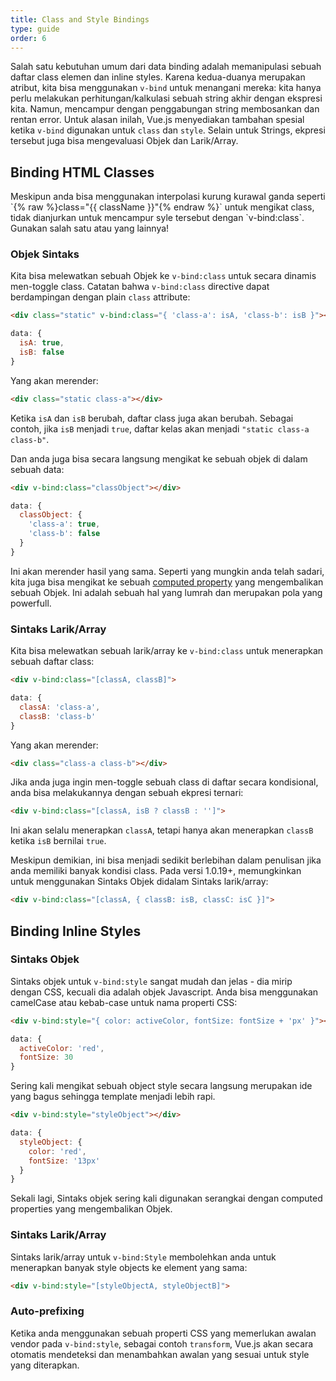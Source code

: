 ```yaml
---
title: Class and Style Bindings
type: guide
order: 6
---
```


<!-- A common need for data binding is manipulating an element's class list and its inline styles. Since they are both attributes, we can use `v-bind` to handle them: we just need to calculate a final string with our expressions. However, meddling with string concatenation is annoying and error-prone. For this reason, Vue.js provides special enhancements when `v-bind` is used for `class` and `style`. In addition to Strings, the expressions can also evaluate to Objects or Arrays. -->
Salah satu kebutuhan umum dari data binding adalah memanipulasi sebuah daftar class elemen dan inline styles. Karena kedua-duanya merupakan atribut, kita bisa menggunakan `v-bind` untuk menangani  mereka: kita hanya perlu melakukan perhitungan/kalkulasi sebuah string akhir dengan ekspresi kita. Namun, mencampur dengan penggabungan string membosankan dan rentan error. Untuk alasan inilah, Vue.js menyediakan tambahan spesial ketika `v-bind` digunakan untuk `class` dan `style`. Selain untuk Strings, ekpresi tersebut juga bisa mengevaluasi Objek dan Larik/Array.

## Binding HTML Classes

<!-- <p class="tip">Although you can use mustache interpolations such as `{% raw %}class="{{ className }}"{% endraw %}` to bind the class, it is not recommended to mix that style with `v-bind:class`. Use one or the other!</p> -->
<p class="tip">Meskipun anda bisa menggunakan interpolasi kurung kurawal ganda seperti `{% raw %}class="{{ className }}"{% endraw %}` untuk mengikat class, tidak dianjurkan untuk mencampur syle tersebut dengan `v-bind:class`. Gunakan salah satu atau yang lainnya!</p>

### Objek Sintaks

<!-- We can pass an Object to `v-bind:class` to dynamically toggle classes. Note the `v-bind:class` directive can co-exist with the plain `class` attribute: -->
Kita bisa melewatkan sebuah Objek ke `v-bind:class` untuk secara dinamis men-toggle class. Catatan bahwa `v-bind:class` directive dapat berdampingan dengan plain `class` attribute:

``` html
<div class="static" v-bind:class="{ 'class-a': isA, 'class-b': isB }"></div>
```
``` js
data: {
  isA: true,
  isB: false
}
```

<!-- Which will render: -->
Yang akan merender:

``` html
<div class="static class-a"></div>
```

<!-- When `isA` and `isB` changes, the class list will be updated accordingly. For example, if `isB` becomes `true`, the class list will become `"static class-a class-b"`. -->
Ketika `isA` dan `isB` berubah, daftar class juga akan berubah. Sebagai contoh, jika `isB` menjadi `true`, daftar kelas akan menjadi `"static class-a class-b"`.

<!-- And you can directly bind to an object in data as well: -->
Dan anda juga bisa secara langsung mengikat ke sebuah objek di dalam sebuah data:

``` html
<div v-bind:class="classObject"></div>
```
``` js
data: {
  classObject: {
    'class-a': true,
    'class-b': false
  }
}
```

<!-- This will render the same result. As you may have noticed, we can also bind to a [computed property](computed.html) that returns an Object. This is a common and powerful pattern. -->
Ini akan merender hasil yang sama. Seperti yang mungkin anda telah sadari, kita juga bisa mengikat ke sebuah [computed property](computed.html) yang mengembalikan sebuah Objek. Ini adalah sebuah hal yang lumrah dan merupakan pola yang  powerfull.

### Sintaks Larik/Array

<!-- We can pass an Array to `v-bind:class` to apply a list of classes: -->
Kita bisa melewatkan sebuah larik/array ke `v-bind:class` untuk menerapkan sebuah daftar class:

``` html
<div v-bind:class="[classA, classB]">
```
``` js
data: {
  classA: 'class-a',
  classB: 'class-b'
}
```

<!-- Which will render: -->
Yang akan merender:

``` html
<div class="class-a class-b"></div>
```

<!-- If you would like to also toggle a class in the list conditionally, you can do it with a ternary expression: -->
Jika anda juga ingin men-toggle sebuah class di daftar secara kondisional, anda bisa melakukannya dengan sebuah ekpresi ternari:

``` html
<div v-bind:class="[classA, isB ? classB : '']">
```

<!-- This will always apply `classA`, but will only apply `classB` when `isB` is `true`. -->
Ini akan selalu menerapkan `classA`, tetapi hanya akan menerapkan `classB` ketika `isB` bernilai `true`.

<!-- However, this can be a bit verbose if you have multiple conditional classes. In version 1.0.19+, it's also possible to use the Object syntax inside Array syntax: -->
Meskipun demikian, ini bisa menjadi sedikit berlebihan dalam penulisan jika anda memiliki banyak kondisi class. Pada versi 1.0.19+, memungkinkan untuk menggunakan Sintaks Objek didalam Sintaks larik/array:


``` html
<div v-bind:class="[classA, { classB: isB, classC: isC }]">
```

## Binding Inline Styles

### Sintaks Objek

<!-- The Object syntax for `v-bind:style` is pretty straightforward - it looks almost like CSS, except it's a JavaScript object. You can use either camelCase or kebab-case for the CSS property names: -->
Sintaks objek untuk `v-bind:style` sangat mudah dan jelas - dia mirip dengan CSS, kecuali dia adalah objek Javascript. Anda bisa menggunakan camelCase atau kebab-case untuk nama properti CSS:


``` html
<div v-bind:style="{ color: activeColor, fontSize: fontSize + 'px' }"></div>
```
``` js
data: {
  activeColor: 'red',
  fontSize: 30
}
```

<!-- It is often a good idea to bind to a style object directly so that the template is cleaner: -->
Sering kali mengikat sebuah object style secara langsung merupakan ide yang bagus sehingga template menjadi lebih rapi.

``` html
<div v-bind:style="styleObject"></div>
```
``` js
data: {
  styleObject: {
    color: 'red',
    fontSize: '13px'
  }
}
```

<!-- Again, the Object syntax is often used in conjunction with computed properties that return Objects. -->
Sekali lagi, Sintaks objek sering kali digunakan serangkai dengan computed properties yang mengembalikan Objek.

### Sintaks Larik/Array

<!-- The Array syntax for `v-bind:style` allows you to apply multiple style objects to the same element: -->
Sintaks larik/array untuk `v-bind:Style` membolehkan anda untuk menerapkan banyak style objects ke element yang sama:

``` html
<div v-bind:style="[styleObjectA, styleObjectB]">
```

### Auto-prefixing

<!-- When you use a CSS property that requires vendor prefixes in `v-bind:style`, for example `transform`, Vue.js will automatically detect and add appropriate prefixes to the applied styles. -->
Ketika anda menggunakan sebuah properti CSS yang memerlukan awalan vendor pada `v-bind:style`, sebagai contoh `transform`, Vue.js akan secara otomatis mendeteksi dan menambahkan awalan yang sesuai untuk style yang diterapkan.
